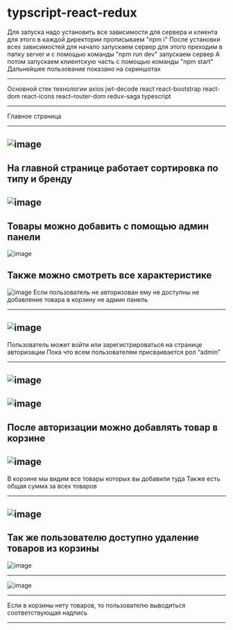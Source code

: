# typscript-react-redux

Для запуска надо установить все зависимости для сервера и клиента
для этого в каждой директории прописываем "npm i"
После установки всех зависимостей для начало запускаем сервер для этого преходим в папку server и с помощью команды "npm run dev" запускаем сервер
А потом запускаем клиентскую часть с помощью команды "npm start"
Дальнейшее пользование показано на скриншотах

---
Основной стек технологии
    axios
    jwt-decode
    react
    react-bootstrap
    react-dom
    react-icons
    react-router-dom
    redux-saga
    typescript

---

Главное страница

---

## ![image](https://user-images.githubusercontent.com/74898494/133442257-5ac79a01-f1d3-45e8-8c60-f424f721e8f3.png)

## На главной странице работает сортировка по типу и бренду

## ![image](https://user-images.githubusercontent.com/74898494/133443769-34859666-e2da-481e-b2b9-42d49b3fa2ef.png)

## Товары можно добавить с помощью админ панели

![image](https://user-images.githubusercontent.com/74898494/133445096-261ba6a3-d015-49fa-9bab-68728f2a9a98.png)

## Также можно смотреть все характеристике

![image](https://user-images.githubusercontent.com/74898494/133445440-52160494-e82a-48d1-b30f-57353cc223e6.png)
Если пользователь не авторизован ему не доступны не добавление товара в корзину не админ панель

---

## ![image](https://user-images.githubusercontent.com/74898494/146887766-10a6c7af-159f-444f-a384-f44a207d5c28.png)

Пользователь может войти или зарегистрироваться на странице авторизации
Пока что всем пользователям присваивается рол “admin”

---

## ![image](https://user-images.githubusercontent.com/74898494/146887871-a70ae686-4fad-446d-91e5-4441292f9926.png)

## ![image](https://user-images.githubusercontent.com/74898494/146887997-58b6c812-030b-47ec-a4a1-5198a157ff15.png)

## После авторизации можно добавлять товар в корзине

## ![image](https://user-images.githubusercontent.com/74898494/146888866-596ad1bf-804c-44ed-8c88-d9fc09c5ae9a.png)

В корзине мы видим все товары которых вы добавили туда
Также есть общая сумма за всех товаров

---

## ![image](https://user-images.githubusercontent.com/74898494/146889166-d0604ffb-83fd-4502-8169-77bf790a0e2d.png)

## Так же пользователю доступно удаление товаров из корзины

![image](https://user-images.githubusercontent.com/74898494/146889568-ffd281e4-dde1-4e7f-b871-20433a4161c2.png)

---

![image](https://user-images.githubusercontent.com/74898494/146889679-c29b0a8b-3083-4580-846d-93fe0e50be7b.png)

---

Если в корзины нету товаров, то пользователю выводиться соответствующая надпись

---

